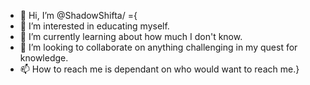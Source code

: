 - 👋 Hi, I’m @ShadowShifta/ ={
- 👀 I’m interested in educating myself.
- 🌱 I’m currently learning about how much I don't know.
- 💞️ I’m looking to collaborate on anything challenging in my quest for knowledge.
- 📫 How to reach me is dependant on who would want to reach me.}

<!---
ShadowShifta/ShadowShifta is a ✨ special ✨ repository because its `README.md` (this file) appears on your GitHub profile.
You can click the Preview link to take a look at your changes.
--->
